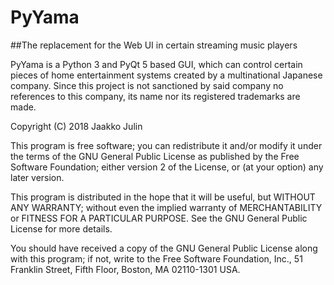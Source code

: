 # PyYama
##The replacement for the Web UI in certain streaming music players

PyYama is a Python 3 and PyQt 5 based GUI, which can control certain pieces of home entertainment systems created by a multinational Japanese company. Since this project is not sanctioned by said company no references to this company, its name nor its registered trademarks are made.

Copyright (C) 2018 Jaakko Julin

This program is free software; you can redistribute it and/or modify
it under the terms of the GNU General Public License as published by
the Free Software Foundation; either version 2 of the License, or
(at your option) any later version.

This program is distributed in the hope that it will be useful,
but WITHOUT ANY WARRANTY; without even the implied warranty of
MERCHANTABILITY or FITNESS FOR A PARTICULAR PURPOSE.  See the
GNU General Public License for more details.

You should have received a copy of the GNU General Public License along
with this program; if not, write to the Free Software Foundation, Inc.,
51 Franklin Street, Fifth Floor, Boston, MA 02110-1301 USA.
